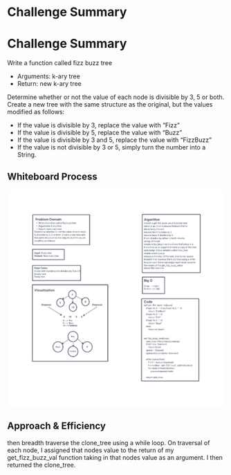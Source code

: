 # Challenge Summary
<!-- Description of the challenge -->
# Challenge Summary

Write a function called fizz buzz tree

- Arguments: k-ary tree
- Return: new k-ary tree

Determine whether or not the value of each node is divisible by 3, 5 or both. Create a new tree with the same structure as the original, but the values modified as follows:

- If the value is divisible by 3, replace the value with “Fizz”
- If the value is divisible by 5, replace the value with “Buzz”
- If the value is divisible by 3 and 5, replace the value with “FizzBuzz”
- If the value is not divisible by 3 or 5, simply turn the number into a String.


## Whiteboard Process
<!-- Embedded whiteboard image -->
![Whiteboard](./tree_fizz_buzz.png)
## Approach & Efficiency
<!-- What approach did you take? Why? What is the Big O space/time for this approach? -->
then breadth traverse the clone_tree using a while loop. On traversal of each node, I assigned that nodes value to the return of my get_fizz_buzz_val function taking in that nodes value as an argument. I then returned the clone_tree.
